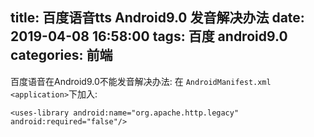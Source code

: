 title: 百度语音tts Android9.0 发音解决办法
date: 2019-04-08 16:58:00
tags: 百度 android9.0
categories: 前端
---
百度语音在Android9.0不能发音解决办法:
在 `AndroidManifest.xml` `<application>`下加入:

```
<uses-library android:name="org.apache.http.legacy" android:required="false"/>
```